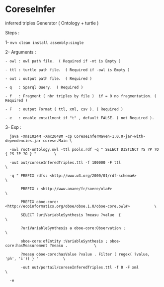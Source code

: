 

# CoreseInfer

inferred triples Generator ( Ontology + turtle )

Steps : 

 1- `mvn clean install assembly:single `

 2- Arguments :
 
    - owl : owl path file.  ( Required if -nt is Empty ) 
    
    - ttl : turtle path file.  ( Required if -owl is Empty ) 
    
    - out : output path file.  ( Required )
    
    - q   : Sparql Query.  ( Required )
    
    - f   : Fragment ( nbr triples by file )  if = 0 no fragmentation. ( Required )
    
    - F   : output Format ( ttl, xml, csv ). ( Required )
    
    - e   : enable entailment if "t" , default FALSE. ( not Required ).
    
  3- Exp :
  
      java -Xms1024M -Xmx2048M -cp CoreseInferMaven-1.0.0-jar-with-dependencies.jar corese.Main \
      
      -owl root-ontology.owl -ttl pools.rdf -q " SELECT DISTINCT ?S ?P ?O { ?S ?P ?O } "        \ 
      
      -out out/coreseInferedTriples.ttl -f 100000 -F ttl                                        \
      
      -q " PREFIX rdfs: <http://www.w3.org/2000/01/rdf-schema#>                                 \ 
      
           PREFIX : <http://www.anaee/fr/soere/ola#>                                            \ 
           
           PREFIX oboe-core: <http://ecoinformatics.org/oboe/oboe.1.0/oboe-core.owl#>           \ 
           
           SELECT ?uriVariableSynthesis ?measu ?value  {                                        \ 
           
           ?uriVariableSynthesis a oboe-core:Observation ;                                      \  
           
           oboe-core:ofEntity :VariableSynthesis ; oboe-core:hasMeasurement ?measu .            \ 
           
           ?measu oboe-core:hasValue ?value . Filter ( regex( ?value, 'ph', 'i')) } "           \
           
           -out out/portail/coreseInferedTriples.ttl -f 0 -F xml                                \
           
      -e
     
